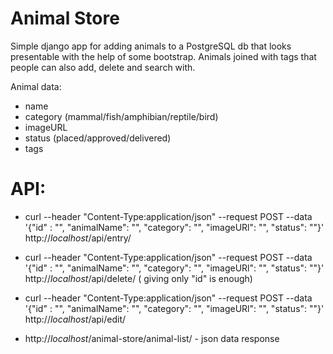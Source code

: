 # Animal Store

Simple django app for adding animals to a PostgreSQL db that looks presentable with the help of some bootstrap.
Animals joined with tags that people can also add, delete and search with.

Animal data:

* name
* category (mammal/fish/amphibian/reptile/bird)
* imageURL
* status (placed/approved/delivered)
* tags

# API:

* curl --header "Content-Type:application/json" --request POST --data '{"id" : "", "animalName": "", "category": "", "imageURl": "", "status": ""}' http://_localhost_/api/entry/

* curl --header "Content-Type:application/json" --request POST --data '{"id" : "", "animalName": "", "category": "", "imageURl": "", "status": ""}' http://_localhost_/api/delete/ ( giving only "id" is enough)

* curl --header "Content-Type:application/json" --request POST --data '{"id" : "", "animalName": "", "category": "", "imageURl": "", "status": ""}' http://_localhost_/api/edit/

* http://_localhost_/animal-store/animal-list/ - json data response